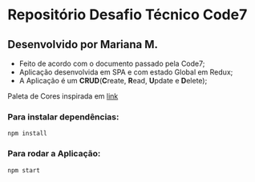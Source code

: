 # Repositório Desafio Técnico Code7

## Desenvolvido por Mariana M.

* Feito de acordo com o documento passado pela Code7;
* Aplicação desenvolvida em SPA e com estado Global em Redux;
* A Aplicação é um **CRUD**(**C**reate, **R**ead, **U**pdate e **D**elete);

Paleta de Cores inspirada em [link](https://miro.medium.com/max/2694/1*0xy7kPmVedMrzu3xdPOL8g.png)


### Para instalar dependências:

```
npm install
```

### Para rodar a Aplicação:

```
npm start
```

 

